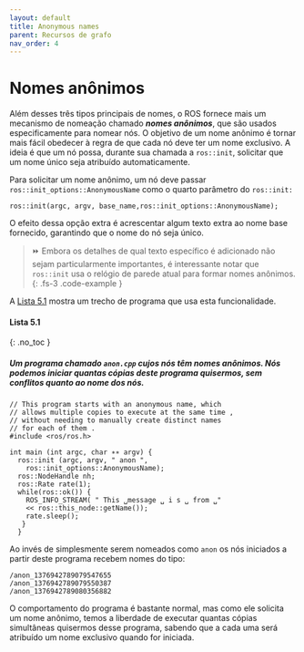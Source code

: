 ```yaml
---
layout: default
title: Anonymous names
parent: Recursos de grafo
nav_order: 4
---
```


# Nomes anônimos

Além desses três tipos principais de nomes, o ROS fornece mais um mecanismo de nomeação chamado ***nomes anônimos***, que são usados especificamente para nomear nós. O objetivo
de um nome anônimo é tornar mais fácil obedecer à regra de que cada nó deve ter um
nome exclusivo. A ideia é que um nó possa, durante sua chamada a `ros::init`, solicitar que um
nome único seja atribuído automaticamente.

Para solicitar um nome anônimo, um nó deve passar `ros::init_options::AnonymousName` como o quarto parâmetro do `ros::init:`

```
ros::init(argc, argv, base_name,ros::init_options::AnonymousName);
```

O efeito dessa opção extra é acrescentar algum texto extra ao nome base fornecido, garantindo
que o nome do nó seja único.

> ⏩ Embora os detalhes de qual texto específico é adicionado não sejam particularmente importantes,
> é interessante notar que `ros::init` usa o relógio de parede atual para formar
> nomes anônimos.
{: .fs-3 .code-example }

A [Lista 5.1](#lista-51) mostra um trecho de programa que usa esta funcionalidade.
 
#### **Lista 5.1**
{: .no_toc }
##### Um programa chamado `anon.cpp` cujos nós têm nomes anônimos. Nós podemos iniciar quantas cópias deste programa quisermos, sem conflitos quanto ao nome dos nós. 
```console
// This program starts with an anonymous name, which
// allows multiple copies to execute at the same time ,
// without needing to manually create distinct names
// for each of them .
#include <ros/ros.h>

int main (int argc, char ∗∗ argv) {
  ros::init (argc, argv, " anon ",
    ros::init_options::AnonymousName);
  ros::NodeHandle nh;
  ros::Rate rate(1);
  while(ros::ok()) {
    ROS_INFO_STREAM( " This ␣message ␣ i s ␣ from ␣"
    << ros::this_node::getName());
    rate.sleep();
   }
  }

```

Ao invés de simplesmente serem nomeados como `anon` os nós iniciados a partir deste programa recebem nomes do tipo:

```
/anon_1376942789079547655
/anon_1376942789079550387
/anon_1376942789080356882
```

O comportamento do programa é bastante normal, mas como ele solicita um nome anônimo,
temos a liberdade de executar quantas cópias simultâneas quisermos desse programa, sabendo
que a cada uma será atribuído um nome exclusivo quando for iniciada.
